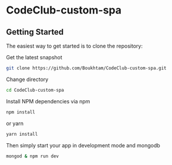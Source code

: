 # CodeClub-custom-spa

Getting Started
---------------

The easiest way to get started is to clone the repository:


 Get the latest snapshot
```bash
git clone https://github.com/Boukhtam/CodeClub-custom-spa.git
```
 Change directory
```bash
cd CodeClub-custom-spa
```
 Install NPM dependencies
 via npm
```bash
npm install
```
 or yarn
```bash
yarn install
```
 Then simply start your app in development mode and mongodb
```bash
mongod & npm run dev
```
